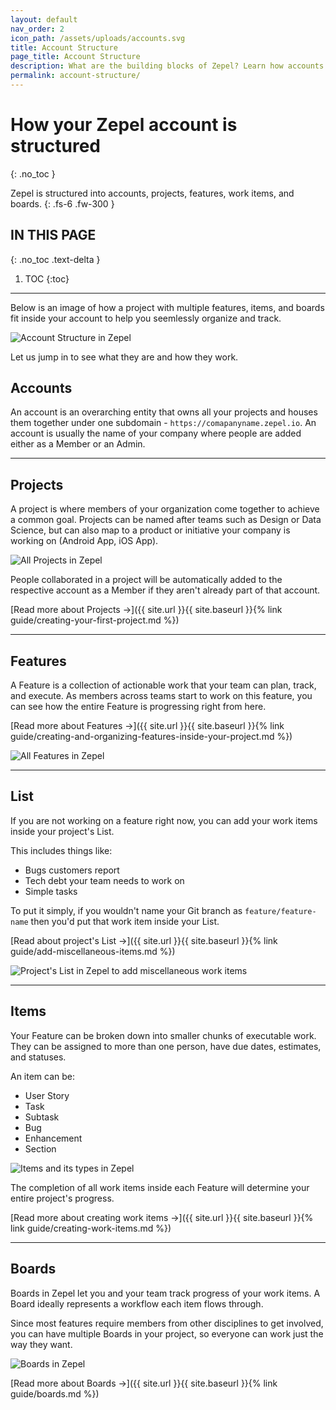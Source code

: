 ```yaml
---
layout: default
nav_order: 2
icon_path: /assets/uploads/accounts.svg
title: Account Structure
page_title: Account Structure
description: What are the building blocks of Zepel? Learn how accounts in Zepel are structured. 
permalink: account-structure/
---
```

# How your Zepel account is structured 
{: .no_toc }

Zepel is structured into accounts, projects, features, work items, and boards.
{: .fs-6 .fw-300 }


## IN THIS PAGE
{: .no_toc .text-delta }

1. TOC
{:toc}

---

Below is an image of how a project with multiple features, items, and boards fit inside your account to help you seemlessly organize and track.

![Account Structure in Zepel](/guide/assets/uploads/zepel-account-structure.png "Zepel Structure")

Let us jump in to see what they are and how they work.

## Accounts

An account is an overarching entity that owns all your projects and houses them together under one subdomain - ```https://comapanyname.zepel.io```. An account is usually the name of your company where people are added either as a Member or an Admin.

---

## Projects 

A project is where members of your organization come together to achieve a common goal. Projects can be named after teams such as Design or Data Science, but can also map to a product or initiative your company is working on (Android App, iOS App).

![All Projects in Zepel](/guide/assets/uploads/zepel-projects.png "Zepel Projects")

People collaborated in a project will be automatically added to the respective account as a Member if they aren't already part of that account.

[Read more about Projects ->]({{ site.url }}{{ site.baseurl }}{% link guide/creating-your-first-project.md %})

---

## Features

A Feature is a collection of actionable work that your team can plan, track, and execute. As members across teams start to work on this feature, you can see how the entire Feature is progressing right from here.

[Read more about Features ->]({{ site.url }}{{ site.baseurl }}{% link guide/creating-and-organizing-features-inside-your-project.md %})

![All Features in Zepel](/guide/assets/uploads/zepel-features.png "Zepel Features")

---

## List

If you are not working on a feature right now, you can add your work items inside your project's List.

This includes things like:

- Bugs customers report
- Tech debt your team needs to work on
- Simple tasks

To put it simply, if you wouldn't name your Git branch as `feature/feature-name` then you'd put that work item inside your List.

[Read about project's List ->]({{ site.url }}{{ site.baseurl }}{% link guide/add-miscellaneous-items.md %})

![Project's List in Zepel to add miscellaneous work items](/guide/assets/uploads/zepel-list.png "Project's List in Zepel")

---

## Items

Your Feature can be broken down into smaller chunks of executable work. They can be assigned to more than one person, have due dates, estimates, and statuses.

An item can be:

- User Story
- Task
- Subtask
- Bug
- Enhancement
- Section

![Items and its types in Zepel](/guide/assets/uploads/zepel-items.png "Items in Zepel")

The completion of all work items inside each Feature will determine your entire project's progress.

[Read more about creating work items ->]({{ site.url }}{{ site.baseurl }}{% link guide/creating-work-items.md %})

---

## Boards

Boards in Zepel let you and your team track progress of your work items. A Board ideally represents a workflow each item flows through. 

Since most features require members from other disciplines to get involved, you can have multiple Boards in your project, so everyone can work just the way they want.

![Boards in Zepel](/guide/assets/uploads/zepel-boards.png "Boards in Zepel")

[Read more about Boards ->]({{ site.url }}{{ site.baseurl }}{% link guide/boards.md %})